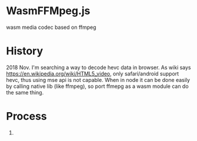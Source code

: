 # WasmFFMpeg.js
wasm media codec based on ffmpeg

# History
2018 Nov. I'm searching a way to decode hevc data in browser. As wiki says https://en.wikipedia.org/wiki/HTML5_video, only safari/android support
hevc, thus using mse api is not capable. When in node it can be done easily by calling native lib (like ffmpeg), so port ffmepg as a wasm module
can do the same thing.

# Process
1. 
